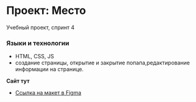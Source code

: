 # Проект: Место
 Учебный проект, спринт 4

### Языки и технологии

*  HTML, CSS, JS
* создание страницы, открытие и закрытие попапа,редактирование информации на странице.

**Сайт тут**

* [Ссылка на макет в Figma](https://www.figma.com/file/2cn9N9jSkmxD84oJik7xL7/JavaScript.-Sprint-4?node-id=0%3A1)

